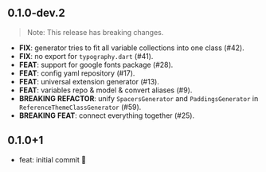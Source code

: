 ## 0.1.0-dev.2

> Note: This release has breaking changes.

 - **FIX**: generator tries to fit all variable collections into one class (#42).
 - **FIX**: no export for `typography.dart` (#41).
 - **FEAT**: support for google fonts package (#28).
 - **FEAT**: config yaml repository (#17).
 - **FEAT**: universal extension generator (#13).
 - **FEAT**: variables repo & model & convert aliases (#9).
 - **BREAKING** **REFACTOR**: unify `SpacersGenerator` and `PaddingsGenerator` in `ReferenceThemeClassGenerator` (#59).
 - **BREAKING** **FEAT**: connect everything together (#25).

## 0.1.0+1

- feat: initial commit 🎉
